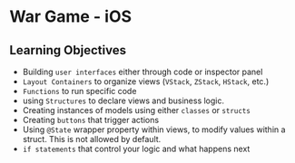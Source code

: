 # War Game - iOS
## Learning Objectives

- Building `user interfaces` either through code or inspector panel
- `Layout Containers` to organize views (`VStack`, `ZStack`, `HStack`, etc.)
- `Functions` to run specific code
- using `Structures` to declare views and business logic.
- Creating instances of models using either `classes` or `structs`
- Creating `buttons` that trigger actions
- Using `@State` wrapper property within views, to modify values within a struct. This is not allowed by default. 
- `if statements` that control your logic and what happens next

